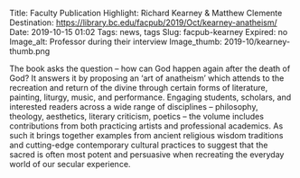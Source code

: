 Title: Faculty Publication Highlight: Richard Kearney & Matthew Clemente 
Destination: https://library.bc.edu/facpub/2019/Oct/kearney-anatheism/
Date: 2019-10-15 01:02
Tags: news, tags 
Slug: facpub-kearney
Expired: no
Image_alt: Professor during their interview
Image_thumb: 2019-10/kearney-thumb.png

The book asks the question – how can God happen again after the death of God? It answers it by proposing an ‘art of anatheism’ which attends to the recreation and return of the divine through certain forms of literature, painting, liturgy, music, and performance. Engaging students, scholars, and interested readers across a wide range of disciplines – philosophy, theology, aesthetics, literary criticism, poetics – the volume includes contributions from both practicing artists and professional academics. As such it brings together examples from ancient religious wisdom traditions and cutting-edge contemporary cultural practices to suggest that the sacred is often most potent and persuasive when recreating the everyday world of our secular experience.